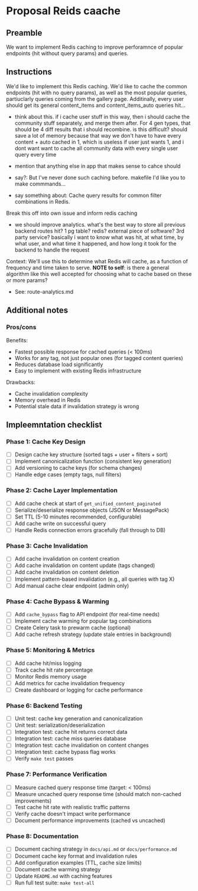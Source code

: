 # Proposal Reids caache
## Preamble
We want to implement Redis caching to improve perforamnce of popular endpoints (hit without query params) and queries.

## Instructions
We'd like to implement this Redis caching. We'd like to cache the common endpoints (hit with no query params), as well 
as the most popular queries, partiuclarly queries coming from the gallery page. Additinally, every user should get its 
general content_items and content_items_auto queries hit...
- think about this. if i cache user stuff in this way, then i should cache the community stuff separately, and merge 
them after. For 4 gen types, that should be 4 diff results that i should recombine. is this difficult? should save a lot
of memory because that way we don't have to have every content + auto cached in 1, which is useless if user just wants 
1, and i dont want want to cache all community data with every single user query every time
- mention that anything else in app that makes sense to cahce should
 
- say?: But I've never done such caching before. makefile I'd like you to make commmands...
- say something about: Cache query results for common filter combinations in Redis.

Break this off into own issue and inform redis caching
- we should improve analytics. what's the best way to store all previous backend routes hit? 1 pg table? redis? external
piece of software? 3rd party service? basically i want to know what was hit, at what time, by what user, and what time 
it happened, and how long it took for the backend to handle the request

Context: We'll use this to determine what Redis will cache, as a function of frequency and time taken to serve.
**NOTE to self**: is there a general algorithm like this well accepted for choosing what to cache based on these or more 
params?
- See: route-analytics.md

## Additional notes
### Pros/cons
Benefits:
- Fastest possible response for cached queries (< 100ms)
- Works for any tag, not just popular ones (for tagged content queries)
- Reduces database load significantly
- Easy to implement with existing Redis infrastructure

Drawbacks:
- Cache invalidation complexity
- Memory overhead in Redis
- Potential stale data if invalidation strategy is wrong

## Impleemntation checklist

### Phase 1: Cache Key Design
- [ ] Design cache key structure (sorted tags + user + filters + sort)
- [ ] Implement canonicalization function (consistent key generation)
- [ ] Add versioning to cache keys (for schema changes)
- [ ] Handle edge cases (empty tags, null filters)

### Phase 2: Cache Layer Implementation
- [ ] Add cache check at start of `get_unified_content_paginated`
- [ ] Serialize/deserialize response objects (JSON or MessagePack)
- [ ] Set TTL (5-10 minutes recommended, configurable)
- [ ] Add cache write on successful query
- [ ] Handle Redis connection errors gracefully (fall through to DB)

### Phase 3: Cache Invalidation
- [ ] Add cache invalidation on content creation
- [ ] Add cache invalidation on content update (tags changed)
- [ ] Add cache invalidation on content deletion
- [ ] Implement pattern-based invalidation (e.g., all queries with tag X)
- [ ] Add manual cache clear endpoint (admin only)

### Phase 4: Cache Bypass & Warming
- [ ] Add `cache_bypass` flag to API endpoint (for real-time needs)
- [ ] Implement cache warming for popular tag combinations
- [ ] Create Celery task to prewarm cache (optional)
- [ ] Add cache refresh strategy (update stale entries in background)

### Phase 5: Monitoring & Metrics
- [ ] Add cache hit/miss logging
- [ ] Track cache hit rate percentage
- [ ] Monitor Redis memory usage
- [ ] Add metrics for cache invalidation frequency
- [ ] Create dashboard or logging for cache performance

### Phase 6: Backend Testing
- [ ] Unit test: cache key generation and canonicalization
- [ ] Unit test: serialization/deserialization
- [ ] Integration test: cache hit returns correct data
- [ ] Integration test: cache miss queries database
- [ ] Integration test: cache invalidation on content changes
- [ ] Integration test: cache bypass flag works
- [ ] Verify `make test` passes

### Phase 7: Performance Verification
- [ ] Measure cached query response time (target: < 100ms)
- [ ] Measure uncached query response time (should match non-cached improvements)
- [ ] Test cache hit rate with realistic traffic patterns
- [ ] Verify cache doesn't impact write performance
- [ ] Document performance improvements (cached vs uncached)

### Phase 8: Documentation
- [ ] Document caching strategy in `docs/api.md` or `docs/performance.md`
- [ ] Document cache key format and invalidation rules
- [ ] Add configuration examples (TTL, cache size limits)
- [ ] Document cache warming strategy
- [ ] Update `README.md` with caching features
- [ ] Run full test suite: `make test-all`